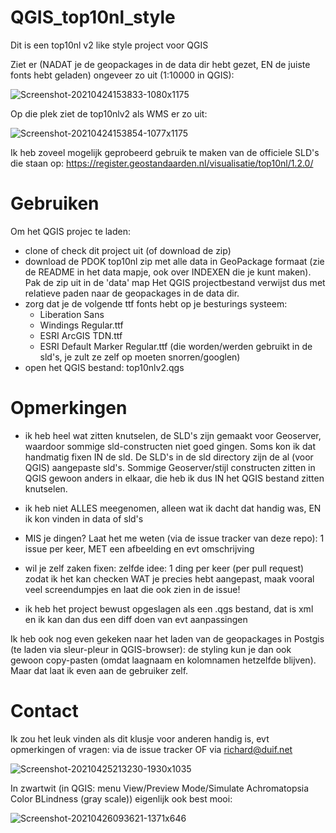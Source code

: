 # QGIS_top10nl_style

Dit is een top10nl v2 like style project voor QGIS

Ziet er (NADAT je de geopackages in de data dir hebt gezet, EN de juiste fonts hebt geladen) ongeveer zo uit (1:10000 in QGIS):

![Screenshot-20210424153833-1080x1175](https://user-images.githubusercontent.com/731673/115961228-c866ab00-a515-11eb-9309-7cf0f9606e9e.png)

Op die plek ziet de top10nlv2 als WMS er zo uit:

![Screenshot-20210424153854-1077x1175](https://user-images.githubusercontent.com/731673/115961207-abca7300-a515-11eb-947a-373c18cae51e.png)

Ik heb zoveel mogelijk geprobeerd gebruik te maken van de officiele SLD's die staan op: https://register.geostandaarden.nl/visualisatie/top10nl/1.2.0/

# Gebruiken

Om het QGIS projec te laden:

- clone of check dit project uit (of download de zip)
- download de PDOK top10nl zip met alle data in GeoPackage formaat (zie de README in het data mapje, ook over INDEXEN die je kunt maken). 
  Pak de zip uit in de 'data' map
  Het QGIS projectbestand verwijst dus met relatieve paden naar de geopackages in de data dir.
- zorg dat je de volgende ttf fonts hebt op je besturings systeem: 
  - Liberation Sans
  - Windings Regular.ttf
  - ESRI ArcGIS TDN.ttf
  - ESRI Default Marker Regular.ttf
  (die worden/werden gebruikt in de sld's, je zult ze zelf op moeten snorren/googlen)
 - open het QGIS bestand: top10nlv2.qgs
 
 # Opmerkingen
 
 - ik heb heel wat zitten knutselen, de SLD's zijn gemaakt voor Geoserver, waardoor sommige sld-constructen niet goed gingen. 
 Soms kon ik dat handmatig fixen IN de sld. De SLD's in de sld directory zijn de al (voor QGIS) aangepaste sld's.
 Sommige Geoserver/stijl constructen zitten in QGIS gewoon anders in elkaar, die heb ik dus IN het QGIS bestand zitten knutselen.
 
 - ik heb niet ALLES meegenomen, alleen wat ik dacht dat handig was, EN ik kon vinden in data of sld's
 - MIS je dingen? Laat het me weten (via de issue tracker van deze repo): 1 issue per keer, MET een afbeelding en evt omschrijving
 - wil je zelf zaken fixen: zelfde idee: 1 ding per keer (per pull request) zodat ik het kan checken WAT je precies hebt aangepast, maak vooral veel screendumpjes en laat die ook zien in de issue!
 - ik heb het project bewust opgeslagen als een .qgs bestand, dat is xml en ik kan dan dus een diff doen van evt aanpassingen

Ik heb ook nog even gekeken naar het laden van de geopackages in Postgis (te laden via sleur-pleur in QGIS-browser): de styling kun je dan ook gewoon copy-pasten (omdat laagnaam en kolomnamen hetzelfde blijven).
Maar dat laat ik even aan de gebruiker zelf.
 
 # Contact
 
 Ik zou het leuk vinden als dit klusje voor anderen handig is, evt opmerkingen of vragen: via de issue tracker OF via richard@duif.net
 
 ![Screenshot-20210425213230-1930x1035](https://user-images.githubusercontent.com/731673/116007368-cb45c680-a60f-11eb-9a0e-77e7afebed36.png)
 
 In zwartwit (in QGIS: menu View/Preview Mode/Simulate Achromatopsia Color BLindness (gray scale)) eigenlijk ook best mooi:
 
 ![Screenshot-20210426093621-1371x646](https://user-images.githubusercontent.com/731673/116046312-3ffe1c80-a673-11eb-8049-4cd7873fd783.png)


 
 
 
 


